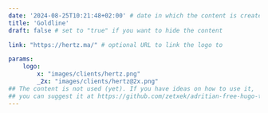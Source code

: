 ```yaml
---
date: '2024-08-25T10:21:48+02:00' # date in which the content is created - defaults to "today"
title: 'Goldline'
draft: false # set to "true" if you want to hide the content 

link: "https://hertz.ma/" # optional URL to link the logo to

params:
    logo:
        x: "images/clients/hertz.png"
        _2x: "images/clients/hertz@2x.png"
## The content is not used (yet). If you have ideas on how to use it, 
## you can suggest it at https://github.com/zetxek/adritian-free-hugo-theme/discussions 
---
```

